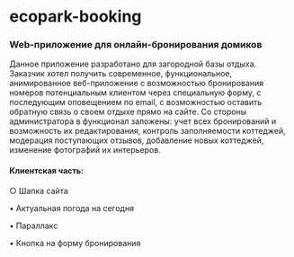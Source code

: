 # ecopark-booking
<h3 align="left">Web-приложение для онлайн-бронирования домиков</h3>

<p align="left">
Данное приложение разработано для загородной базы отдыха. Заказчик хотел получить современное, функциональное, анимированное веб-приложение с возможностью бронирования номеров потенциальным клиентом через специальную форму, с последующим оповещением по email, с возможностью оставить обратную связь о своем отдыхе прямо на сайте. Со стороны администратора в функционал заложены: учет всех бронирований и возможность их редактирования, контроль заполняемости коттеджей, модерация поступающих отзывов, добавление новых коттеджей, изменение фотографий их интерьеров.
  </p>

<h4 align="left">Клиентская часть:</h4>
<p align="left">
   ○ Шапка сайта 
    </p>
    <p align="left">
   • Актуальная погода на сегодня
    </p>
     <p align="left">
   • Параллакс
    </p>
 <p align="left">
   • Кнопка на форму бронирования 
    </p>
